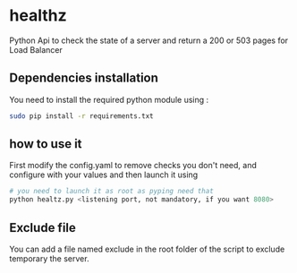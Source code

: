 # healthz
Python Api to check the state of a server and return a 200 or 503 pages for Load Balancer

## Dependencies installation
You need to install the required python module using :
```bash
sudo pip install -r requirements.txt
```
## how to use it
First modify the config.yaml to remove checks you don't need, and configure with your values and then launch it using
```bash
# you need to launch it as root as pyping need that
python healtz.py <listening port, not mandatory, if you want 8080>
```
## Exclude file
You can add a file named exclude in the root folder of the script to exclude temporary the server.
